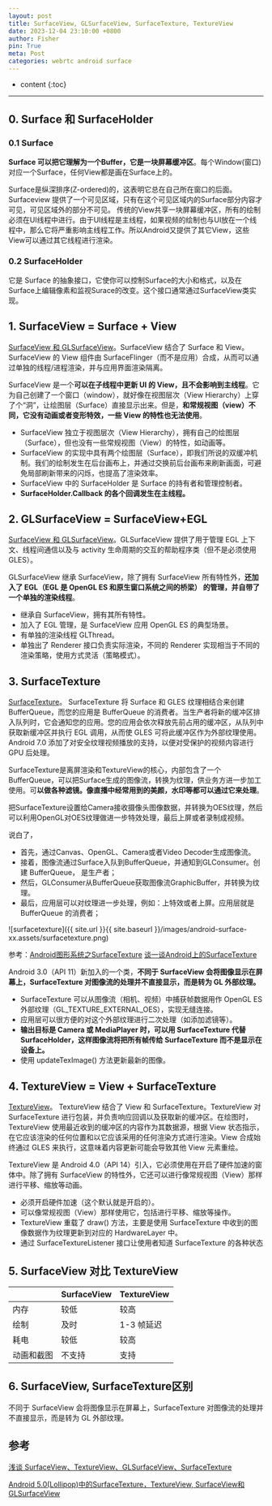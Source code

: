 ```yaml
---
layout: post
title: SurfaceView, GLSurfaceView, SurfaceTexture, TextureView
date: 2023-12-04 23:10:00 +0800
author: Fisher
pin: True
meta: Post
categories: webrtc android surface
---
```



* content
{:toc}

---
## 0. Surface 和 SurfaceHolder

### 0.1 Surface

**Surface 可以把它理解为一个Buffer，它是一块屏幕缓冲区**。每个Window(窗口)对应一个Surface，任何View都是画在Surface上的。

Surface是纵深排序(Z-ordered)的，这表明它总在自己所在窗口的后面。Surfaceview 提供了一个可见区域，只有在这个可见区域内的Surface部分内容才可见，可见区域外的部分不可见。
传统的View共享一块屏幕缓冲区，所有的绘制必须在UI线程中进行。由于UI线程是主线程，如果视频的绘制也与UI放在一个线程中，那么它将严重影响主线程工作。所以Android又提供了其它View，这些View可以通过其它线程进行渲染。

### 0.2 SurfaceHolder

它是 Surface 的抽象接口，它使你可以控制Surface的大小和格式，以及在Surface上编辑像素和监视Surace的改变。这个接口通常通过SurfaceView类实现。



## 1. SurfaceView = Surface + View

[SurfaceView 和 GLSurfaceView](https://source.android.google.cn/docs/core/graphics/arch-sv-glsv?hl=zh-cn)。SurfaceView 结合了 Surface 和 View。SurfaceView 的 View 组件由 SurfaceFlinger（而不是应用）合成，从而可以通过单独的线程/进程渲染，并与应用界面渲染隔离。

SurfaceView 是一个**可以在子线程中更新 UI 的 View，且不会影响到主线程**。它为自己创建了一个窗口（window），就好像在视图层次（View Hierarchy）上穿了个“洞”，让绘图层（Surface）直接显示出来。但是，**和常规视图（view）不同，它没有动画或者变形特效，一些 View 的特性也无法使用**。

- SurfaceView 独立于视图层次（View Hierarchy），拥有自己的绘图层（Surface），但也没有一些常规视图（View）的特性，如动画等。
- SurfaceView 的实现中具有两个绘图层（Surface），即我们所说的双缓冲机制。我们的绘制发生在后台画布上，并通过交换前后台画布来刷新画面，可避免局部刷新带来的闪烁，也提高了渲染效率。
- SurfaceView 中的 SurfaceHolder 是 Surface 的持有者和管理控制者。
- **SurfaceHolder.Callback 的各个回调发生在主线程。**



## 2. GLSurfaceView = SurfaceView+EGL

[SurfaceView 和 GLSurfaceView](https://source.android.google.cn/docs/core/graphics/arch-sv-glsv?hl=zh-cn)。GLSurfaceView 提供了用于管理 EGL 上下文、线程间通信以及与 activity 生命周期的交互的帮助程序类（但不是必须使用 GLES）。

GLSurfaceView 继承 SurfaceView，除了拥有 SurfaceView 所有特性外，**还加入了 EGL（EGL 是 OpenGL ES 和原生窗口系统之间的桥梁） 的管理，并自带了一个单独的渲染线程**。

- 继承自 SurfaceView，拥有其所有特性。
- 加入了 EGL 管理，是 SurfaceView 应用 OpenGL ES 的典型场景。
- 有单独的渲染线程 GLThread。
- 单独出了 Renderer 接口负责实际渲染，不同的 Renderer 实现相当于不同的渲染策略，使用方式灵活（策略模式）。



## 3. SurfaceTexture

[SurfaceTexture](https://source.android.google.cn/docs/core/graphics/arch-st?hl=zh-cn)。 SurfaceTexture 将 Surface 和 GLES 纹理相结合来创建 BufferQueue，而您的应用是 BufferQueue 的消费者。当生产者将新的缓冲区排入队列时，它会通知您的应用。您的应用会依次释放先前占用的缓冲区，从队列中获取新缓冲区并执行 EGL 调用，从而使 GLES 可将此缓冲区作为外部纹理使用。Android 7.0 添加了对安全纹理视频播放的支持，以便对受保护的视频内容进行 GPU 后处理。

SurfaceTexture是离屏渲染和TextureView的核心，内部包含了一个BufferQueue，可以把Surface生成的图像流，转换为纹理，供业务方进一步加工使用。可**以做各种滤镜。像直播中经常用到的美颜，水印等都可以通过它来处理**。

把SurfaceTexture设置给Camera接收摄像头图像数据，并转换为OES纹理，然后可以利用OpenGL对OES纹理做进一步特效处理，最后上屏或者录制成视频。

说白了，

- 首先，通过Canvas、OpenGL、Camera或者Video Decoder生成图像流。
- 接着，图像流通过Surface入队到BufferQueue，并通知到GLConsumer。创建 BufferQueue， 是生产者；
- 然后，GLConsumer从BufferQueue获取图像流GraphicBuffer，并转换为纹理。
- 最后，应用层可以对纹理进一步处理，例如：上特效或者上屏。应用层就是BufferQueue 的消费者；

![surfacetexture]({{ site.url }}{{ site.baseurl }}/images/android-surface-xx.assets/surfacetexture.png)

参考：[Android图形系统之SurfaceTexture](https://juejin.cn/post/6844904161645953038)
[谈一谈Android上的SurfaceTexture](https://juejin.cn/post/6854573221036392461)



Android 3.0（API 11）新加入的一个类，**不同于 SurfaceView 会将图像显示在屏幕上，SurfaceTexture 对图像流的处理并不直接显示，而是转为 GL 外部纹理。**

- SurfaceTexture 可以从图像流（相机、视频）中捕获帧数据用作 OpenGL ES 外部纹理（GL_TEXTURE_EXTERNAL_OES），实现无缝连接。
- 应用层可以很方便的对这个外部纹理进行二次处理（如添加滤镜等）。
- **输出目标是 Camera 或 MediaPlayer 时，可以用 SurfaceTexture 代替 SurfaceHolder，这样图像流将把所有帧传给 SurfaceTexture 而不是显示在设备上。**
- 使用 updateTexImage() 方法更新最新的图像。



## 4. TextureView = View + SurfaceTexture

[TextureView](https://source.android.google.cn/docs/core/graphics/arch-tv?hl=zh-cn)。 TextureView 结合了 View 和 SurfaceTexture。TextureView 对 SurfaceTexture 进行包装，并负责响应回调以及获取新的缓冲区。在绘图时，TextureView 使用最近收到的缓冲区的内容作为其数据源，根据 View 状态指示，在它应该渲染的任何位置和以它应该采用的任何渲染方式进行渲染。View 合成始终通过 GLES 来执行，这意味着内容更新可能会导致其他 View 元素重绘。

TextureView 是 Android 4.0（API 14）引入，它必须使用在开启了硬件加速的窗体中。除了拥有 SurfaceView 的特性外，它还可以进行像常规视图（View）那样进行平移、缩放等动画。

- 必须开启硬件加速（这个默认就是开启的）。
- 可以像常规视图（View）那样使用它，包括进行平移、缩放等操作。
- TextureView 重载了 draw() 方法，主要是使用 SurfaceTexture 中收到的图像数据作为纹理更新到对应的 HardwareLayer 中。
- 通过 SurfaceTextureListener 接口让使用者知道 SurfaceTexture 的各种状态



## 5. SurfaceView 对比 TextureView

|            | SurfaceView | TextureView |
| ---------- | ----------- | ----------- |
| 内存       | 较低        | 较高        |
| 绘制       | 及时        | 1-3 帧延迟  |
| 耗电       | 较低        | 较高        |
| 动画和截图 | 不支持      | 支持        |



## 6. SurfaceView, SurfaceTexture区别

不同于 SurfaceView 会将图像显示在屏幕上，SurfaceTexture 对图像流的处理并不直接显示，而是转为 GL 外部纹理。





## 参考

[浅谈 SurfaceView、TextureView、GLSurfaceView、SurfaceTexture](https://blog.csdn.net/afei__/article/details/100023701)

[Android 5.0(Lollipop)中的SurfaceTexture，TextureView, SurfaceView和GLSurfaceView](https://blog.csdn.net/jinzhuojun/article/details/44062175)